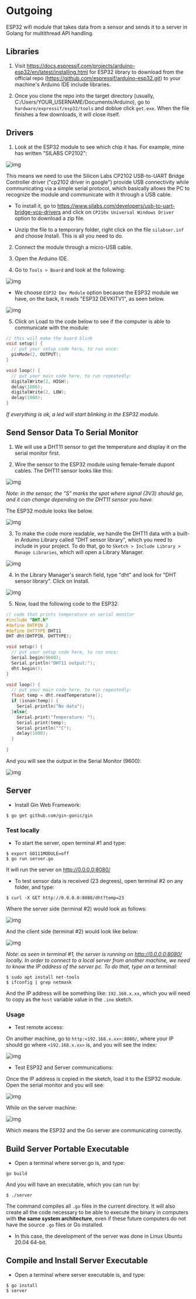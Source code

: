 # Outgoing

ESP32 wifi module that takes data from a sensor and sends it to a server in Golang for multithread API handling.

## Libraries

1. Visit https://docs.espressif.com/projects/arduino-esp32/en/latest/installing.html for ESP32 library to download from the official repo (https://github.com/espressif/arduino-esp32.git) to your machine's Arduino IDE include libraries.

2. Once you clone the repo into the target directory (usually, C:/Users/YOUR_USERNAME/Documents/Arduino), go to `hardware/expressif/esp32/tools` and doblue click `get.exe`. When the file finishes a few downloads, it will close itself.

## Drivers

1. Look at the ESP32 module to see which chip it has. For example, mine has written "SILABS CP2102":

![img](res/module.jpg)

This means we need to use the Silicon Labs CP2102 USB-to-UART Bridge Controller driver ("cp2102 driver in google") provide USB connectivity while communicating via a simple serial protocol, which basically allows the PC to recognize the module and communicate with it through a USB cable.

- To install it, go to https://www.silabs.com/developers/usb-to-uart-bridge-vcp-drivers and click on `CP210x Universal Windows Driver` option to download a zip file.

- Unzip the file to a temporary folder, right click on the file `silabser.inf` and choose Install. This is all you need to do.

2. Connect the module through a micro-USB cable.

3. Open the Arduino IDE.

4. Go to `Tools > Board` and look at the following:

![img](res/1.png)

- We choose `ESP32 Dev Module` option because the ESP32 module we have, on the back, it reads "ESP32 DEVKITV1", as seen below.

![img](res/2.jpg)

5. Click on Load to the code below to see if the computer is able to communicate with the module:

```c++
// this will make the board blink
void setup() {
  // put your setup code here, to run once:
  pinMode(2, OUTPUT);
}

void loop() {
  // put your main code here, to run repeatedly:
  digitalWrite(2, HIGH);
  delay(1000);
  digitalWrite(2, LOW);
  delay(1000);
}
```

*If everything is ok, a led will start blinking in the ESP32 module.*

## Send Sensor Data To Serial Monitor

1. We will use a DHT11 sensor to get the temperature and display it on the serial monitor first.

2. Wire the sensor to the ESP32 module using female-female dupont cables. The DHT11 sensor looks like this:

![img](res/5.jpg)

*Note: in the sensor, the "S" marks the spot where signal (3V3) should go, and it can change depending on the DHT11 sensor you have.*

The ESP32 module looks like below.

![img](res/6.jpg)

3. To make the code more readable, we handle the DHT11 data with a built-in Arduino Library called "DHT sensor library", which you need to include in your project. To do that, go to `Sketch > Include Library > Manage Libraries`, which will open a Library Manager.

![img](res/8.png)

4. In the Library Manager's search field, type "dht" and look for "DHT sensor library". Click on Install.

![img](res/7.png)

5. Now, load the following code to the ESP32:

```c++
// code that prints temperature on serial monitor
#include "DHT.h"
#define DHTPIN 2
#define DHTTYPE DHT11
DHT dht(DHTPIN, DHTTYPE);

void setup() {
  // put your setup code here, to run once:
  Serial.begin(9600);
  Serial.println("DHT11 output:");
  dht.begin();
}

void loop() {
  // put your main code here, to run repeatedly:
  float temp = dht.readTemperature();
  if (isnan(temp)) {
    Serial.println("No data");
  }else{
    Serial.print("Temperature: ");
    Serial.print(temp);
    Serial.println("°C");
    delay(1000);
  }
  
}
```

And you will see the output in the Serial Monitor (9600):

![img](res/4.png)

## Server

- Install Gin Web Framework:

```
$ go get github.com/gin-gonic/gin
```

### Test locally

- To start the server, open terminal #1 and type:

```
$ export GO111MODULE=off
$ go run server.go
```

It will run the server on http://0.0.0.0:8080/

- To test sensor data is received (23 degrees), open terminal #2 on any folder, and type:

```
$ curl -X GET http://0.0.0.0:8080/dht?temp=23
```

Where the server side (terminal #2) would look as follows:

![img](res/server-sidev1.png)

And the client side (terminal #2) would look like below:

![img](res/client-sidev1.png)

*Note: as seen in terminal #1, the server is running on http://0.0.0.0:8080/ locally. In order to connect to a local server from another machine, we need to know the IP address of the server pc. To do that, type on a terminal:*

```
$ sudo apt install net-tools
$ ifconfig | grep netmask
```

And the IP address will be something like: `192.168.x.xx`, which you will need to copy as the `host` variable value in the `.ino` sketch.

### Usage

- Test remote access:

On another machine, go to `http:<192.168.x.xx>:8080/`, where your IP should go where `<192.168.x.xx>` is, and you will see the index:

![img](res/server-indexv1.png)

- Test ESP32 and Server communications:

Once the IP address is copied in the sketch, load it to the ESP32 module. Open the serial monitor and you will see:

![img](res/client-v1.png)

While on the server machine:

![img](res/server-v2.png)

Which means the ESP32 and the Go server are communicating correctly.

## Build Server Portable Executable

- Open a terminal where server.go is, and type:

```
go build
```

And you will have an executable, which you can run by:

```
$ ./server
```

The command compiles all `.go` files in the current directory. It will also create all the code necessary to be able to execute the binary in computers with **the same system architecture**, even if these future computers do not have the source `.go` files or Go installed.

- In this case, the development of the server was done in Linux Ubuntu 20.04 64-bit.

## Compile and Install Server Executable

- Open a terminal where server executable is, and type:

```
$ go install
$ server
```